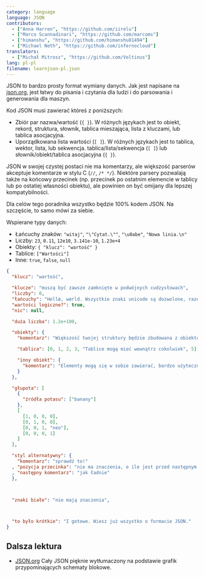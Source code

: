 ```yaml
---
category: language
language: JSON
contributors:
  - ["Anna Harren", "https://github.com/iirelu"]
  - ["Marco Scannadinari", "https://github.com/marcoms"]
  - ["himanshu", "https://github.com/himanshu81494"]
  - ["Michael Neth", "https://github.com/infernocloud"]
translators:
  - ["Michał Mitrosz", "https://github.com/Voltinus"]
lang: pl-pl
filename: learnjson-pl.json
---
```


JSON to bardzo prosty format wymiany danych. Jak jest napisane na [json.org](http://json.org), jest łatwy do pisania i czytania dla ludzi i do parsowania i generowania dla maszyn.

Kod JSON musi zawierać któreś z poniższych:
* Zbiór par nazwa/wartość (`{ }`). W różnych językach jest to obiekt, rekord, struktura, słownik, tablica mieszająca, lista z kluczami, lub tablica asocjacyjna.
* Uporządkowana lista wartości (`[ ]`). W różnych językach jest to tablica, wektor, lista, lub sekwencja.
 tablica/lista/sekwencja (`[ ]`) lub słownik/obiekt/tablica asocjacyjna (`{ }`).

JSON w swojej czystej postaci nie ma komentarzy, ale większość parserów akceptuje komentarze w stylu C (`//`, `/* */`). Niektóre parsery pozwalają także na końcowy przecinek (np. przecinek po ostatnim elemencie w tablicy lub po ostatiej własności obiektu), ale powinien on być omijany dla lepszej kompatybilności.

Dla celów tego poradnika wszystko będzie 100% kodem JSON. Na szczęście, to samo mówi za siebie.

Wspierane typy danych:

* Łańcuchy znaków: `"witaj"`, `"\"Cytat.\""`, `"\u0abe"`, `"Nowa linia.\n"`
* Liczby: `23`, `0.11`, `12e10`, `3.141e-10`, `1.23e+4`
* Obiekty: `{ "klucz": "wartość" }`
* Tablice: `["Wartości"]`
* Inne: `true`, `false`, `null`

```json
{
  "klucz": "wartość",

  "klucze": "muszą być zawsze zamknięte w podwójnych cudzysłowach",
  "liczby": 0,
  "łańcuchy": "Hellø, wørld. Wszystkie znaki unicode są dozwolone, razem z \"sekwencjami escape\".",
  "wartości logiczne?": true,
  "nic": null,

  "duża liczba": 1.2e+100,

  "obiekty": {
    "komentarz": "Większość twojej struktury będzie zbudowana z obiektów.",

    "tablica": [0, 1, 2, 3, "Tablice mogą mieć wewnątrz cokolwiek", 5],

    "inny obiekt": {
      "komentarz": "Elementy mogą się w sobie zawierać, bardzo użyteczne"
    }
  },

  "głupota": [
    {
      "źródła potasu": ["banany"]
    },
    [
      [1, 0, 0, 0],
      [0, 1, 0, 0],
      [0, 0, 1, "neo"],
      [0, 0, 0, 1]
    ]
  ],

  "styl alternatywny": {
    "komentarz": "sprawdź to!"
  , "pozycja przecinka": "nie ma znaczenia, o ile jest przed następnym kluczem, jest poprawnie"
  , "następny komentarz": "jak ładnie"
  },



  "znaki białe": "nie mają znaczenia",



  "to było krótkie": "I gotowe. Wiesz już wszystko o formacie JSON."
}
```

## Dalsza lektura

* [JSON.org](http://json.org) Cały JSON pięknie wytłumaczony na podstawie grafik przypominających schematy blokowe.
